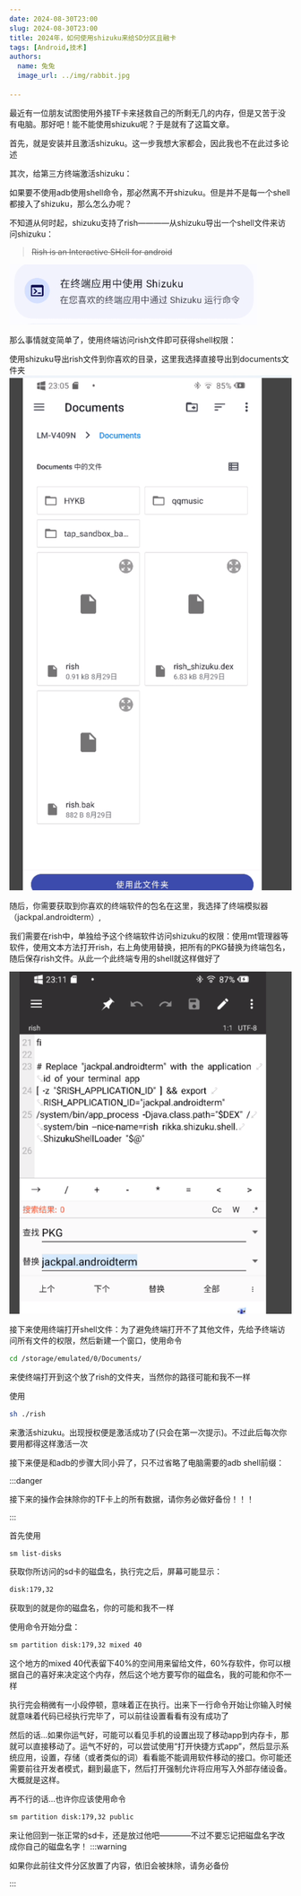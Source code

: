 ```yaml
---
date: 2024-08-30T23:00
slug: 2024-08-30T23:00
title: 2024年，如何使用shizuku来给SD分区且融卡
tags: [Android,技术]
authors:
  name: 兔兔
  image_url: ../img/rabbit.jpg
 
---
```


最近有一位朋友试图使用外接TF卡来拯救自己的所剩无几的内存，但是又苦于没有电脑。那好吧！能不能使用shizuku呢？于是就有了这篇文章。

首先，就是安装并且激活shizuku。这一步我想大家都会，因此我也不在此过多论述

其次，给第三方终端激活shizuku：

如果要不使用adb使用shell命令，那必然离不开shizuku。但是并不是每一个shell都接入了shizuku，那么怎么办呢？

不知道从何时起，shizuku支持了rish————从shizuku导出一个shell文件来访问shizuku：
><del>Rish is an Interactive SHell for android</del>

   ![](./rish.jpg)

那么事情就变简单了，使用终端访问rish文件即可获得shell权限：

使用shizuku导出rish文件到你喜欢的目录，这里我选择直接导出到documents文件夹
![alt text](image.png)

随后，你需要获取到你喜欢的终端软件的包名在这里，我选择了终端模拟器（jackpal.androidterm）,

我们需要在rish中，单独给予这个终端软件访问shizuku的权限：使用mt管理器等软件，使用文本方法打开rish，右上角使用替换，把所有的PKG替换为终端包名，随后保存rish文件。从此一个此终端专用的shell就这样做好了

![alt text](image-1.png)

接下来使用终端打开shell文件：为了避免终端打开不了其他文件，先给予终端访问所有文件的权限，然后新建一个窗口，使用命令
```sh
cd /storage/emulated/0/Documents/
```

来使终端打开到这个放了rish的文件夹，当然你的路径可能和我不一样

使用 
```sh
sh ./rish
```

来激活shizuku。出现授权便是激活成功了(只会在第一次提示)。不过此后每次你要用都得这样激活一次

接下来便是和adb的步骤大同小异了，只不过省略了电脑需要的adb shell前缀：


:::danger

接下来的操作会抹除你的TF卡上的所有数据，请你务必做好备份！！！

:::

首先使用
```sh
sm list-disks
```

获取你所访问的sd卡的磁盘名，执行完之后，屏幕可能显示：
```sh
disk:179,32
```

获取到的就是你的磁盘名，你的可能和我不一样

使用命令开始分盘：

```sh
sm partition disk:179,32 mixed 40
```
这个地方的mixed 40代表留下40%的空间用来留给文件，60%存软件，你可以根据自己的喜好来决定这个内存，然后这个地方要写你的磁盘名，我的可能和你不一样

执行完会稍微有一小段停顿，意味着正在执行。出来下一行命令开始让你输入时候就意味着代码已经执行完毕了，可以前往设置看看有没有成功了

然后的话...如果你运气好，可能可以看见手机的设置出现了移动app到内存卡，那就可以直接移动了。运气不好的，可以尝试使用“打开快捷方式app”，然后显示系统应用，设置，存储（或者类似的词）看看能不能调用软件移动的接口。你可能还需要前往开发者模式，翻到最底下，然后打开强制允许将应用写入外部存储设备。大概就是这样。

再不行的话...也许你应该使用命令

```sh
sm partition disk:179,32 public
```
来让他回到一张正常的sd卡，还是放过他吧————不过不要忘记把磁盘名字改成你自己的磁盘名字！
:::warning



如果你此前往文件分区放置了内容，依旧会被抹除，请务必备份



:::
